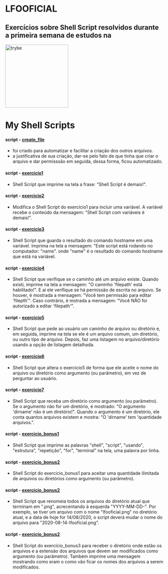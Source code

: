 # LFOOFICIAL

## Exercícios sobre Shell Script resolvidos durante a primeira semana de estudos na

[<img src="https://secure.meetupstatic.com/photos/event/b/3/5/a/600_485325914.jpeg" alt="trybe" width="200"/>](https://www.betrybe.com/)

# My Shell Scripts


#### script - [create_file](https://github.com/LuizFernandesOliveira/my_shell_scripts/blob/master/create_file.sh)
- foi criado para automatizar e facilitar a criação dos outros arquivos.
- a justificativa de sua criação, dar-se pelo fato de que tinha que criar o arquivo e dar permisssão em seguida, dessa forma, ficou automatizado.

#### script - [exercicio1](https://github.com/LuizFernandesOliveira/my_shell_scripts/blob/master/exercicio1.sh)
- Shell Script que imprime na tela a frase: "Shell Script é demais!".

#### script - [exercicio2](https://github.com/LuizFernandesOliveira/my_shell_scripts/blob/master/exercicio2.sh)
- Modifica o Shell Script do exercício1 para incluir uma variável. A variável recebe o conteúdo da mensagem: "Shell Script com variáveis é demais!".

#### script - [exercicio3](https://github.com/LuizFernandesOliveira/my_shell_scripts/blob/master/exercicio3.sh)
- Shell Script que guarda o resultado do comando hostname em uma variável. Imprima na tela a mensagem: "Este script está rodando no computador: "name". onde "name" é o resultado do comando hostname que está na variável.

#### script - [exercicio4](https://github.com/LuizFernandesOliveira/my_shell_scripts/blob/master/exercicio4.sh)
- Shell Script que verifique se o caminho até um arquivo existe. Quando existi, imprime na tela a mensagem: "O caminho 'filepath' está habilitado!". E ai ele verifique se há permissão de escrita no arquivo. Se houver, é mostrada a mensagem: "Você tem permissão para editar 'filepth'". Caso contrário, é motrada a mensagem: "Você NÃO foi autorizado a editar 'filepath'".

#### script - [exercicio5](https://github.com/LuizFernandesOliveira/my_shell_scripts/blob/master/exercicio5.sh)
- Shell Script que pede ao usuário um caminho de arquivo ou diretório e, em seguida, imprime na tela se ele é um arquivo comum, um diretório, ou outro tipo de arquivo. Depois, faz  uma listagem no arquivo/diretório usando a opção de listagem detalhada.

#### script - [exercicio6](https://github.com/LuizFernandesOliveira/my_shell_scripts/blob/master/exercicio6.sh)
- Shell Script que altera o exercicio5 de forma que ele aceite o nome do arquivo ou diretório como argumento (ou parâmetro), em vez de perguntar ao usuário.

#### script - [exercicio7](https://github.com/LuizFernandesOliveira/my_shell_scripts/blob/master/exercicio7.sh)
- Shell Script que receba um diretório como argumento (ou parâmetro). Se o argumento não for um diretório, é mostrado: "O argumento 'dirname' não é um diretório!". Quando o argumento é um diretório, ele conta quantos arquivos existem e mostra: "O 'dirname' tem 'quantidade arquivos.".

#### script - [exercicio_bonus1](https://github.com/LuizFernandesOliveira/my_shell_scripts/blob/master/exercicio_bonnus1.sh)
- Shell Script que imprime as palavras "shell", "script", "usando", "estrutura", "repetição", "for", "terminal" na tela, uma palavra por linha.

#### script - [exercicio_bonus2](https://github.com/LuizFernandesOliveira/my_shell_scripts/blob/master/exercicio_bonnus2.sh)
- Shell Script do exercício_bonus1 para aceitar uma quantidade ilimitada de arquivos ou diretórios como argumento (ou parâmetro).

#### script - [exercicio_bonus2](https://github.com/LuizFernandesOliveira/my_shell_scripts/blob/master/exercicio_bonnus2.sh)
- Shell Script que renomeia todos os arquivos do diretório atual que terminam em ".png", acrecentando à esquerda "YYYY-MM-DD-". Por exemplo, se tiver um arquivo com o nome "lfooficial.png" no diretório atual, e a data de hoje for 14/08/2020, o script deverá mudar o nome do arquivo para "2020-08-14-lfooficial.png".

#### script - [exercicio_bonus2](https://github.com/LuizFernandesOliveira/my_shell_scripts/blob/master/exercicio_bonnus2.sh)
- Shell Script do exercício_bonus3 para receber o diretório onde estão os arquivos e a extensão dos arquivos que devem ser modificados como argumento (ou parâmetro). Também imprime uma mensagem mostrando como eram o como vão ficar os nomes dos arquivos a serem modificados.